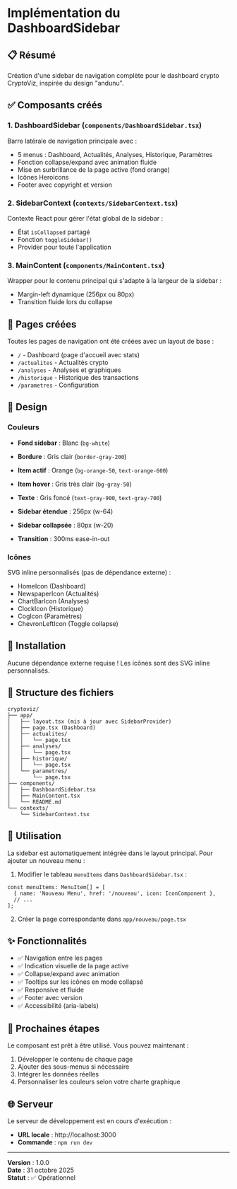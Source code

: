 # Implémentation du DashboardSidebar

## 📋 Résumé

Création d'une sidebar de navigation complète pour le dashboard crypto CryptoViz, inspirée du design "andunu".

## ✅ Composants créés

### 1. **DashboardSidebar** (`components/DashboardSidebar.tsx`)
Barre latérale de navigation principale avec :
- 5 menus : Dashboard, Actualités, Analyses, Historique, Paramètres
- Fonction collapse/expand avec animation fluide
- Mise en surbrillance de la page active (fond orange)
- Icônes Heroicons
- Footer avec copyright et version

### 2. **SidebarContext** (`contexts/SidebarContext.tsx`)
Contexte React pour gérer l'état global de la sidebar :
- État `isCollapsed` partagé
- Fonction `toggleSidebar()`
- Provider pour toute l'application

### 3. **MainContent** (`components/MainContent.tsx`)
Wrapper pour le contenu principal qui s'adapte à la largeur de la sidebar :
- Margin-left dynamique (256px ou 80px)
- Transition fluide lors du collapse

## 📁 Pages créées

Toutes les pages de navigation ont été créées avec un layout de base :

- `/` - Dashboard (page d'accueil avec stats)
- `/actualites` - Actualités crypto
- `/analyses` - Analyses et graphiques
- `/historique` - Historique des transactions
- `/parametres` - Configuration

## 🎨 Design

### Couleurs
- **Fond sidebar** : Blanc (`bg-white`)
- **Bordure** : Gris clair (`border-gray-200`)
- **Item actif** : Orange (`bg-orange-50`, `text-orange-600`)
- **Item hover** : Gris très clair (`bg-gray-50`)
- **Texte** : Gris foncé (`text-gray-900`, `text-gray-700`)

- **Sidebar étendue** : 256px (w-64)
- **Sidebar collapsée** : 80px (w-20)
- **Transition** : 300ms ease-in-out

### Icônes

SVG inline personnalisés (pas de dépendance externe) :
- HomeIcon (Dashboard)
- NewspaperIcon (Actualités)
- ChartBarIcon (Analyses)
- ClockIcon (Historique)
- CogIcon (Paramètres)
- ChevronLeftIcon (Toggle collapse)

## 🔧 Installation

Aucune dépendance externe requise ! Les icônes sont des SVG inline personnalisés.
## 📝 Structure des fichiers

```
cryptoviz/
├── app/
│   ├── layout.tsx (mis à jour avec SidebarProvider)
│   ├── page.tsx (Dashboard)
│   ├── actualites/
│   │   └── page.tsx
│   ├── analyses/
│   │   └── page.tsx
│   ├── historique/
│   │   └── page.tsx
│   └── parametres/
│       └── page.tsx
├── components/
│   ├── DashboardSidebar.tsx
│   ├── MainContent.tsx
│   └── README.md
└── contexts/
    └── SidebarContext.tsx
```

## 🚀 Utilisation

La sidebar est automatiquement intégrée dans le layout principal. Pour ajouter un nouveau menu :

1. Modifier le tableau `menuItems` dans `DashboardSidebar.tsx` :

```tsx
const menuItems: MenuItem[] = [
  { name: 'Nouveau Menu', href: '/nouveau', icon: IconComponent },
  // ...
];
```

2. Créer la page correspondante dans `app/nouveau/page.tsx`

## ✨ Fonctionnalités

- ✅ Navigation entre les pages
- ✅ Indication visuelle de la page active
- ✅ Collapse/expand avec animation
- ✅ Tooltips sur les icônes en mode collapsé
- ✅ Responsive et fluide
- ✅ Footer avec version
- ✅ Accessibilité (aria-labels)

## 🎯 Prochaines étapes

Le composant est prêt à être utilisé. Vous pouvez maintenant :
1. Développer le contenu de chaque page
2. Ajouter des sous-menus si nécessaire
3. Intégrer les données réelles
4. Personnaliser les couleurs selon votre charte graphique

## 🌐 Serveur

Le serveur de développement est en cours d'exécution :
- **URL locale** : http://localhost:3000
- **Commande** : `npm run dev`

---

**Version** : 1.0.0  
**Date** : 31 octobre 2025  
**Statut** : ✅ Opérationnel
